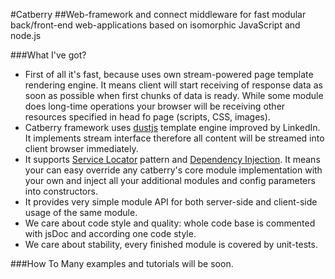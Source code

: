 #Catberry
##Web-framework and connect middleware for fast modular back/front-end web-applications based on isomorphic JavaScript and  node.js

###What I've got?
* First of all it's fast, because uses own stream-powered page template rendering engine. It means client will start receiving of response data as soon as possible when first chunks of data is ready. While some module does long-time operations your browser will be receiving other resources specified in head fo page (scripts, CSS, images).
* Catberry framework uses [dustjs](https://github.com/linkedin/dustjs) template engine improved by LinkedIn. It implements stream interface therefore all content will be streamed into client browser immediately.
* It supports [Service Locator](http://en.wikipedia.org/wiki/Service_locator_pattern) pattern and [Dependency Injection](http://en.wikipedia.org/wiki/Dependency_injection). It means your can easy override any catberry's core module implementation with your own and inject all your additional modules and config parameters into constructors.
* It provides very simple module API for both server-side and client-side usage of the same module.
* We care about code style and quality: whole code base is commented with jsDoc and according one code style.
* We care about stability, every finished module is covered by unit-tests.

###How To
Many examples and tutorials will be soon.